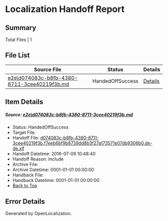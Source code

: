 # <a name='report-top'></a> Localization Handoff Report

## Summary
 Total Files | 1

## File List
 Source File | Status | Details 
 ----------- | ------ | ------- 
 [e2e\d074083c-b8fb-4380-8711-3cee40219f3b.md](https://github.com/OpenLocalizationTestOrg/oltest/blob/85c4ba8c9b11bd35f507e24a2d44f892c275c5f0/e2e/d074083c-b8fb-4380-8711-3cee40219f3b.md) | HandedOffSuccess | [Details](#ecf33b70d7e8a03e41bbe8764b760ee3439314a45)

## Item Details
##### <a name='ecf33b70d7e8a03e41bbe8764b760ee3439314a45'></a> Source: [e2e\d074083c-b8fb-4380-8711-3cee40219f3b.md](https://github.com/OpenLocalizationTestOrg/oltest/blob/85c4ba8c9b11bd35f507e24a2d44f892c275c5f0/e2e/d074083c-b8fb-4380-8711-3cee40219f3b.md)
* Status: HandedOffSuccess
* Target File: 
* Handoff File: [d074083c-b8fb-4380-8711-3cee40219f3b.f7eeb6bf9b8739dd8b3f27a173571e07db9306b0.de-de.xlf](https://github.com/OpenLocalizationTestOrg/olhandoff-e2e/blob/07c76b07be2f58c124a0dc03aede42c1c10c6a53/ol-handoff/OpenLocalizationTestOrg/oltest-dede-fly/ci/ht/d074083c-b8fb-4380-8711-3cee40219f3b.f7eeb6bf9b8739dd8b3f27a173571e07db9306b0.de-de.xlf)
* Handoff Datetime: 2016-07-09 10:48:40
* Handoff Reason: Include
* Archive File: 
* Archive Datetime: 0001-01-01 00:00:00
* Handback File: 
* Handback Datetime: 0001-01-01 00:00:00
* [Back to Top](#report-top)


## Error Details

Generated by OpenLocalization.
